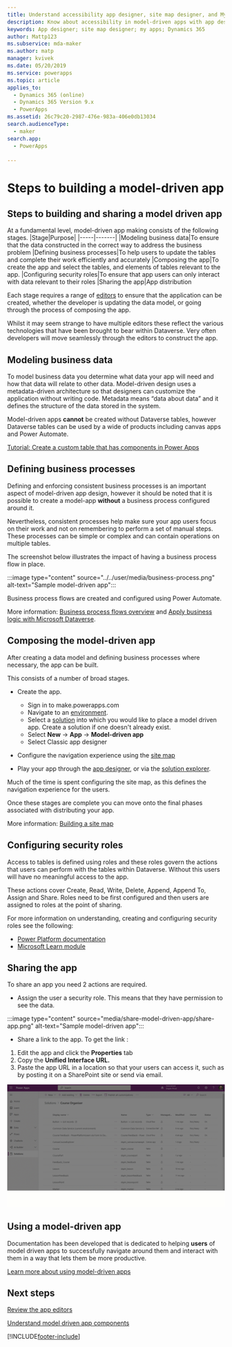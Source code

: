 ```yaml
---
title: Understand accessibility app designer, site map designer, and My Apps page in Power Apps | Microsoft Docs
description: Know about accessibility in model-driven apps with app designer, site map designer, and My Apps page in Power Apps
keywords: App designer; site map designer; my apps; Dynamics 365
author: Mattp123
ms.subservice: mda-maker
ms.author: matp
manager: kvivek
ms.date: 05/20/2019
ms.service: powerapps
ms.topic: article
applies_to: 
  - Dynamics 365 (online)
  - Dynamics 365 Version 9.x
  - PowerApps
ms.assetid: 26c79c20-2987-476e-983a-406e0db13034
search.audienceType: 
  - maker
search.app: 
  - PowerApps

---
```


# Steps to building a model-driven app

## Steps to building and sharing a model driven app

At a fundamental level, model-driven app making consists of the following stages.
|Stage|Purpose|
|-----|-------|
|Modeling business data|To ensure that the data constructed in the correct way to address the business problem
|Defining business processes|To help users to update the tables and complete their work efficiently and accurately
|Composing the app|To create the app and select the tables, and elements of tables relevant to the app.
|Configuring security roles|To ensure that app users can only interact with data relevant to their roles
|Sharing the app|App distribution

Each stage requires a range of [editors](model-driven-designers.md) to ensure that the application can be created, whether the developer is updating the data model, or going through the process of composing the app.

Whilst it may seem strange to have multiple editors these reflect the various technologies that have been brought to bear within Dataverse.  Very often developers will move seamlessly through the editors to construct the app.

## Modeling business data

To model business data you determine what data your app will need and how that data will relate to other data. Model-driven design uses a metadata-driven architecture so that designers can customize the application without writing code. Metadata means “data about data” and it defines the structure of the data stored in the system.

Model-driven apps **cannot** be created without Dataverse tables, however Dataverse tables can be used by a wide of products including canvas apps and Power Automate.

[Tutorial: Create a custom table that has components in Power Apps](../data-platform/create-custom-entity.md)

## Defining business processes

Defining and enforcing consistent business processes is an important aspect of model-driven app design, however it should be noted that it is possible to create a model-app **without** a business process configured around it.

Nevertheless, consistent processes help make sure your app users focus on their work and not on remembering to perform a set of manual steps. These processes can be simple or complex and can contain operations on multiple tables.

The screenshot below illustrates the impact of having a business process flow in place.

:::image type="content" source="../../user/media/business-process.png" alt-text="Sample model-driven app":::

Business process flows are created and configured using Power Automate.  

More information: [Business process flows overview](https://docs.microsoft.com/en-us/power-automate/business-process-flows-overview) and [Apply business logic with Microsoft Dataverse](../data-platform/processes.md).

## Composing the model-driven app

After creating a data model and defining business processes where necessary, the app can be built.

This consists of a number of broad stages.

- Create the app.
  - Sign in to make.powerapps.com
  - Navigate to an [environment](model-driven-app-glossary.md#environment).
  - Select a [solution](model-driven-app-glossary.md#solution) into which you would like to place a model driven app.  Create a solution if one doesn't already exist.
  - Select **New** -> **App** -> **Model-driven app**
  - Select Classic app designer
- Configure the navigation experience using the [site map](create-site-map-app.md)

- Play your app through the [app designer](model-driven-app-glossary.md#app-designer), or via the [solution explorer](model-driven-app-glossary.md#solution-explorer).

Much of the time is spent configuring the site map, as this defines the navigation experience for the users.

Once these stages are complete you can move onto the final phases associated with distributing your app.

More information: [Building a site map](create-site-map-app.md)

## Configuring security roles

Access to tables is defined using roles and these roles govern the actions that users can perform with the tables within Dataverse. Without this users will have no meaningful access to the app.

These actions cover Create, Read, Write, Delete, Append, Append To, Assign and Share.  Roles need to be first configured and then users are assigned to roles at the point of sharing.

For more information on understanding, creating and configuring security roles see the following:

- [Power Platform documentation](https://docs.microsoft.com/en-us/power-platform/admin/security-roles-privileges)
- [Microsoft Learn module](https://docs.microsoft.com/en-us/learn/modules/get-started-security-roles/)

## Sharing the app

To share an app you need 2 actions are required.

- Assign the user a security role.  This means that they have permission to see the data.

:::image type="content" source="media/share-model-driven-app/share-app.png" alt-text="Sample model-driven app":::

- Share a link to the app.  To get the link :

1. Edit the app and click the **Properties** tab
2. Copy the **Unified Interface URL.**
3. Paste the app URL in a location so that your users can access it, such as by posting it on a SharePoint site or send via email.

!["Acquiring the link for a model-driven app"](media/share-model-driven-app/app-designer-copy-web-url-process.gif "Acquiring the link for a model-driven app")

## Using a model-driven app

Documentation has been developed that is dedicated to helping **users** of model driven apps to successfully navigate around them and interact with them in a way that lets them be more productive.

[Learn more about using model-driven apps](https://docs.microsoft.com/en-us/powerapps/user/use-model-driven-apps)

## Next steps

[Review the app editors](model-driven-designers.md)

[Understand model driven app components](model-driven-app-components.md)

[!INCLUDE[footer-include](../../includes/footer-banner.md)]
